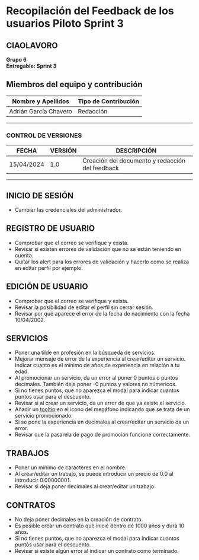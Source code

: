# Recopilación del Feedback de los usuarios Piloto Sprint 3

## CIAOLAVORO
**Grupo 6**
<br>
**Entregable: Sprint 3**

## Miembros del equipo y contribución

| Nombre y Apellidos | Tipo de Contribución |
|---------------------|-----------------------|
| Adrián García Chavero     |  Redacción   |

---

### CONTROL DE VERSIONES
| FECHA      | VERSIÓN | DESCRIPCIÓN                                    |
|------------|---------|------------------------------------------------|
| 15/04/2024 | 1.0     | Creación del documento y redacción del feedback    |

---

## INICIO DE SESIÓN

- Cambiar las credenciales del administrador.

## REGISTRO DE USUARIO

- Comprobar que el correo se verifique y exista.
- Revisar si existen errores de validación que no se están teniendo en cuenta.
- Quitar los alert para los errores de validación y hacerlo como se realiza en editar perfil por ejemplo.

## EDICIÓN DE USUARIO

- Comprobar que el correo se verifique y exista.
- Revisar la posibilidad de editar el perfil sin cerrar sesión.
- Revisar por qué aparece el error de la fecha de nacimiento con la fecha 10/04/2002.

## SERVICIOS

- Poner una tilde en profesión en la búsqueda de servicios.
- Mejorar mensaje de error de la experiencia al crear/editar un servicio. Indicar cuanto es el mínimo de años de experiencia en relación a tu edad.
- Al promocionar un servicio, da un error al poner 0 puntos o puntos decimales. También deja poner -0 puntos y valores no númericos.
- Si no tienes puntos, que no aparezca el modal para indicar cuantos puntos usar para el descuento.
- Revisar si al crear un servicio, da un error de que ya existe el servicio.
- Añadir un [tooltip](https://ui.shadcn.com/docs/components/tooltip) en el icono del megáfono indicando que se trata de un servicio promocionado.
- Si se pone la experiencia en decimales al crear/editar un servicio da un error.
- Revisar que la pasarela de pago de promoción funcione correctamente.

## TRABAJOS

- Poner un mínimo de caracteres en el nombre.
- Al crear/editar un trabajo, se puede introducir un precio de 0.0 al introducir 0.00000001.
- Revisar si deja poner decimales al crear/editar un trabajo.

## CONTRATOS

- No deja poner decimales en la creación de contrato.
- Es posible crear un contrato que inicie dentro de 1000 años y dura 10 años.
- Si no tienes puntos, que no aparezca el modal para indicar cuantos puntos usar para el descuento.
- Revisar si existe algún error al indicar un contrato como terminado.
